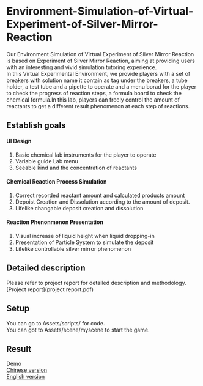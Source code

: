 # Environment-Simulation-of-Virtual-Experiment-of-Silver-Mirror-Reaction
Our Environment Simulation of Virtual Experiment of Silver Mirror Reaction is based on Experiment of Silver Mirror Reaction, aiming at providing users with an interesting and vivid simulation tutoring experience.  
In this Virtual Experimental Environment, we provide players with a set of breakers with solution name it contain as tag under the breakers, a tube holder, a test tube and a pipette to operate and a menu borad for the player to check the progress of reaction steps, a formula board to check the chemical formula.In this lab, players can freely control the amount of reactants to get a different result phenomenon at each step of reactions.

## Establish goals
#### UI Design
1. Basic chemical lab instruments for the player to operate
2. Variable guide Lab menu
3. Seeable kind and the concentration of reactants  

#### Chemical Reaction Process Simulation
1. Correct recorded reactant amount and calculated products amount
2. Depoist Creation and Dissolution according to the amount of deposit.
3. Lifelike changable deposit creation and dissolution

#### Reaction Phenonmenon Presentation
1. Visual increase of liquid height when liquid dropping-in
2. Presentation of Particle System to simulate the deposit
3. Lifelike controllable silver mirror phenomenon

## Detailed description

Please refer to project report for detailed description and methodology. [Project report](project report.pdf)

## Setup

You can go to Assets/scripts/ for code.  
You can got to Assets/scene/myscene to start the game.  

## Result
Demo  
[Chinese version](https://www.bilibili.com/video/av57048946)  
[English version](https://youtu.be/0eMfe_lq1ZA)



